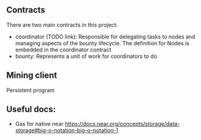 ## Contracts

There are two main contracts in this project:
* coordinator (TODO link): Responsible for delegating tasks to nodes and managing aspects of the bounty lifecycle. The definition for Nodes is embedded in the coordinator contract
* bounty: Represents a unit of work for coordinators to do

## Mining client
Persistent program


## Useful docs:
* Gas for native near https://docs.near.org/concepts/storage/data-storage#big-o-notation-big-o-notation-1

